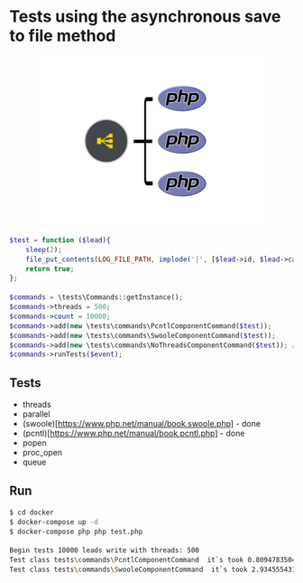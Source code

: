 # Tests using the asynchronous save to file method

<p align="center"><a href="#" target="_blank"><img width="400" src="https://github.com/Mirocow/test-threads/raw/master/forks.png"></a></p>

```php
$test = function ($lead){
    sleep(2);
    file_put_contents(LOG_FILE_PATH, implode('|', [$lead->id, $lead->categoryName, time()]) . "\n", FILE_APPEND);
    return true;
};

$commands = \tests\Commands::getInstance();
$commands->threads = 500;
$commands->count = 10000;
$commands->add(new \tests\commands\PcntlComponentCommand($test));
$commands->add(new \tests\commands\SwooleComponentCommand($test));
$commands->add(new \tests\commands\NoThreadsComponentCommand($test)); // only 1 thread
$commands->runTests($event);
```

## Tests

* threads
* parallel
* (swoole)[https://www.php.net/manual/book.swoole.php] - done
* (pcntl)[https://www.php.net/manual/book.pcntl.php] - done
* popen
* proc_open
* queue

## Run

```bash
$ cd docker
$ docker-compose up -d
$ docker-compose php php test.php

Begin tests 10000 leads write with threads: 500
Test class tests\commands\PcntlComponentCommand  it`s took 0.8094783504804 min.
Test class tests\commands\SwooleComponentCommand  it`s took 2.934555431207 min.
```
